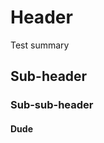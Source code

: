 <!-- TITLE: Home -->
<!-- SUBTITLE: A quick summary of Home -->

# Header
Test summary

## Sub-header


### Sub-sub-header

#### Dude